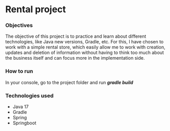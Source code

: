 # Rental project

### Objectives
The objective of this project is to practice and learn about different technologies, like
Java new versions, Gradle, etc. For this, I have chosen to work with a simple rental store,
which easily allow me to work with creation, updates and deletion of information without
having to think too much about the business itself and can focus more in the implementation side.

### How to run
In your console, go to the project folder and run ***gradle build***

### Technologies used
* Java 17
* Gradle
* Spring
* Springboot

